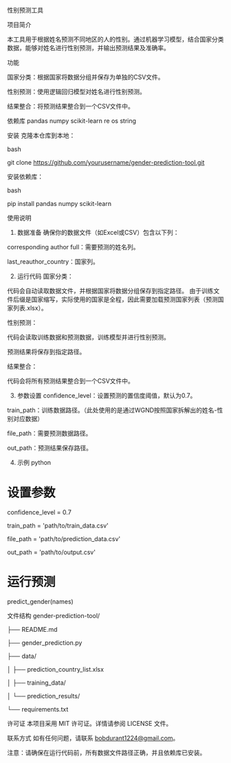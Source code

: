 性别预测工具

项目简介

本工具用于根据姓名预测不同地区的人的性别。通过机器学习模型，结合国家分类数据，能够对姓名进行性别预测，并输出预测结果及准确率。

功能

国家分类：根据国家将数据分组并保存为单独的CSV文件。

性别预测：使用逻辑回归模型对姓名进行性别预测。

结果整合：将预测结果整合到一个CSV文件中。

依赖库
pandas
numpy
scikit-learn
re
os
string

安装
克隆本仓库到本地：

bash

git clone https://github.com/yourusername/gender-prediction-tool.git

安装依赖库：

bash

pip install pandas numpy scikit-learn

使用说明

1. 数据准备
确保你的数据文件（如Excel或CSV）包含以下列：

corresponding author full：需要预测的姓名列。

last_reauthor_country：国家列。

2. 运行代码
国家分类：

代码会自动读取数据文件，并根据国家将数据分组保存到指定路径。
由于训练文件后缀是国家缩写，实际使用的国家是全程，因此需要加载预测国家列表（预测国家列表.xlsx）。

性别预测：

代码会读取训练数据和预测数据，训练模型并进行性别预测。

预测结果将保存到指定路径。

结果整合：

代码会将所有预测结果整合到一个CSV文件中。

3. 参数设置
confidence_level：设置预测的置信度阈值，默认为0.7。

train_path：训练数据路径。（此处使用的是通过WGND按照国家拆解出的姓名-性别对应数据）

file_path：需要预测数据路径。

out_path：预测结果保存路径。

4. 示例
python
# 设置参数
confidence_level = 0.7

train_path = 'path/to/train_data.csv'

file_path = 'path/to/prediction_data.csv'

out_path = 'path/to/output.csv'

# 运行预测
predict_gender(names)

文件结构
gender-prediction-tool/

├── README.md

├── gender_prediction.py

├── data/

│   ├── prediction_country_list.xlsx

│   ├── training_data/

│   └── prediction_results/

└── requirements.txt


许可证
本项目采用 MIT 许可证。详情请参阅 LICENSE 文件。

联系方式
如有任何问题，请联系 bobdurant1224@gmail.com。

注意：请确保在运行代码前，所有数据文件路径正确，并且依赖库已安装。
